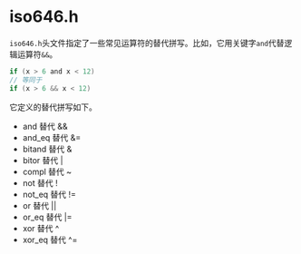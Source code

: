 # iso646.h

`iso646.h`头文件指定了一些常见运算符的替代拼写。比如，它用关键字`and`代替逻辑运算符`&&`。

```c
if (x > 6 and x < 12)
// 等同于
if (x > 6 && x < 12)
```

它定义的替代拼写如下。

- and	替代 &&
- and_eq 替代 &=
- bitand 替代 &
- bitor 替代 |
- compl 替代 ~
- not 替代 !
- not_eq 替代 !=
- or 替代 ||
- or_eq 替代 |=
- xor 替代 ^
- xor_eq 替代 ^=
